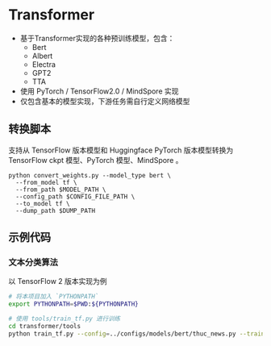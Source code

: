 # Transformer

- 基于Transformer实现的各种预训练模型，包含：
  - Bert
  - Albert
  - Electra
  - GPT2
  - TTA
- 使用 PyTorch / TensorFlow2.0 / MindSpore 实现
- 仅包含基本的模型实现，下游任务需自行定义网络模型

## 转换脚本

支持从 TensorFlow 版本模型和 Huggingface PyTorch 版本模型转换为 TensorFlow ckpt 模型、PyTorch 模型、MindSpore 。

```
python convert_weights.py --model_type bert \
  --from_model tf \
  --from_path $MODEL_PATH \
  --config_path $CONFIG_FILE_PATH \
  --to_model tf \
  --dump_path $DUMP_PATH
```

## 示例代码

### 文本分类算法

以 TensorFlow 2 版本实现为例

```bash
# 将本项目加入 `PYTHONPATH`
export PYTHONPATH=$PWD:${PYTHONPATH}

# 使用 tools/train_tf.py 进行训练
cd transformer/tools
python train_tf.py --config=../configs/models/bert/thuc_news.py --train_url=/workspace/outputs/thucnews/ --fp16
```
